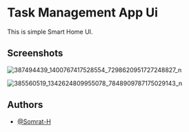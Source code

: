 
# Task Management App Ui

This is simple Smart Home UI.



## Screenshots
![387494439_1400767417528554_7298620951727248827_n](https://github.com/Somrat-H/task_1/assets/88571561/be815df7-d74f-441e-aa13-444054f17b76)

![385560519_1342624809955078_7848909787175029143_n](https://github.com/Somrat-H/task_1/assets/88571561/bdc30de8-f052-4722-ad58-c59e67e25bf0)





## Authors

- [@Somrat-H](https://www.github.com/Somrat-H)

